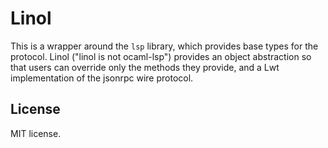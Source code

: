
# Linol

This is a wrapper around the `lsp` library, which provides base types for the protocol. Linol ("linol is not ocaml-lsp") provides an object abstraction so that users can override only the methods they provide, and a Lwt implementation of the jsonrpc wire protocol.

## License

MIT license.
